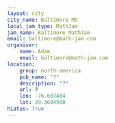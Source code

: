 ```yaml
---
layout: city
city_name: Baltimore MD
local_jam_type: MathJam
jam_name: Baltimore MathJam
email: baltimore@math-jam.com
organiser:
    name: Adam
    email: baltimore@math-jam.com
location:
    group: north-america
    pub_name: "?"
    description: "?"
    url: ?
    lon: -76.607484
    lat: 39.3684988
hiatus: True
---
```


